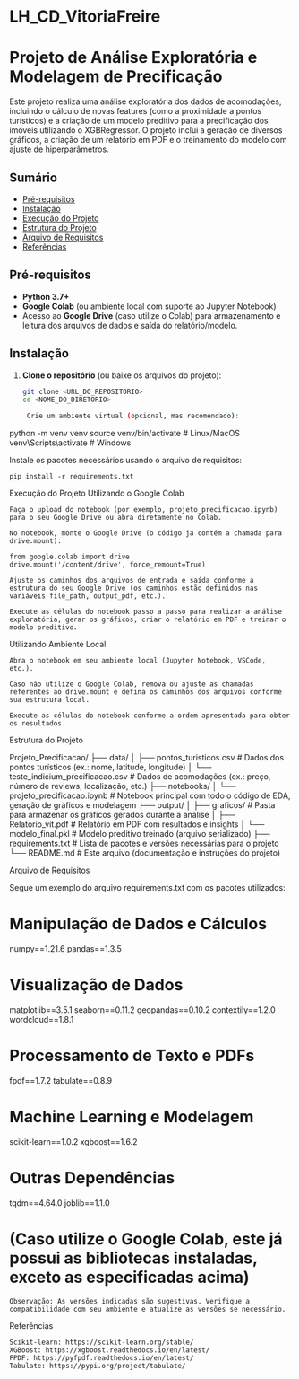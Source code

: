 # LH_CD_VitoriaFreire
# Projeto de Análise Exploratória e Modelagem de Precificação

Este projeto realiza uma análise exploratória dos dados de acomodações, incluindo o cálculo de novas features (como a proximidade a pontos turísticos) e a criação de um modelo preditivo para a precificação dos imóveis utilizando o XGBRegressor. O projeto inclui a geração de diversos gráficos, a criação de um relatório em PDF e o treinamento do modelo com ajuste de hiperparâmetros.

## Sumário

- [Pré-requisitos](#pré-requisitos)
- [Instalação](#instalação)
- [Execução do Projeto](#execução-do-projeto)
- [Estrutura do Projeto](#estrutura-do-projeto)
- [Arquivo de Requisitos](#arquivo-de-requisitos)
- [Referências](#referências)

## Pré-requisitos

- **Python 3.7+**  
- **Google Colab** (ou ambiente local com suporte ao Jupyter Notebook)  
- Acesso ao **Google Drive** (caso utilize o Colab) para armazenamento e leitura dos arquivos de dados e saída do relatório/modelo.

## Instalação

1. **Clone o repositório** (ou baixe os arquivos do projeto):

   ```bash
   git clone <URL_DO_REPOSITORIO>
   cd <NOME_DO_DIRETORIO>

    Crie um ambiente virtual (opcional, mas recomendado):

python -m venv venv
source venv/bin/activate   # Linux/MacOS
venv\Scripts\activate      # Windows

Instale os pacotes necessários usando o arquivo de requisitos:

    pip install -r requirements.txt

Execução do Projeto
Utilizando o Google Colab

    Faça o upload do notebook (por exemplo, projeto_precificacao.ipynb) para o seu Google Drive ou abra diretamente no Colab.

    No notebook, monte o Google Drive (o código já contém a chamada para drive.mount):

    from google.colab import drive
    drive.mount('/content/drive', force_remount=True)

    Ajuste os caminhos dos arquivos de entrada e saída conforme a estrutura do seu Google Drive (os caminhos estão definidos nas variáveis file_path, output_pdf, etc.).

    Execute as células do notebook passo a passo para realizar a análise exploratória, gerar os gráficos, criar o relatório em PDF e treinar o modelo preditivo.

Utilizando Ambiente Local

    Abra o notebook em seu ambiente local (Jupyter Notebook, VSCode, etc.).

    Caso não utilize o Google Colab, remova ou ajuste as chamadas referentes ao drive.mount e defina os caminhos dos arquivos conforme sua estrutura local.

    Execute as células do notebook conforme a ordem apresentada para obter os resultados.

Estrutura do Projeto

Projeto_Precificacao/
├── data/
│   ├── pontos_turisticos.csv         # Dados dos pontos turísticos (ex.: nome, latitude, longitude)
│   └── teste_indicium_precificacao.csv # Dados de acomodações (ex.: preço, número de reviews, localização, etc.)
├── notebooks/
│   └── projeto_precificacao.ipynb      # Notebook principal com todo o código de EDA, geração de gráficos e modelagem
├── output/
│   ├── graficos/                       # Pasta para armazenar os gráficos gerados durante a análise
│   ├── Relatorio_vit.pdf               # Relatório em PDF com resultados e insights
│   └── modelo_final.pkl                # Modelo preditivo treinado (arquivo serializado)
├── requirements.txt                    # Lista de pacotes e versões necessárias para o projeto
└── README.md                           # Este arquivo (documentação e instruções do projeto)

Arquivo de Requisitos

Segue um exemplo do arquivo requirements.txt com os pacotes utilizados:

# Manipulação de Dados e Cálculos
numpy==1.21.6
pandas==1.3.5

# Visualização de Dados
matplotlib==3.5.1
seaborn==0.11.2
geopandas==0.10.2
contextily==1.2.0
wordcloud==1.8.1

# Processamento de Texto e PDFs
fpdf==1.7.2
tabulate==0.8.9

# Machine Learning e Modelagem
scikit-learn==1.0.2
xgboost==1.6.2

# Outras Dependências
tqdm==4.64.0
joblib==1.1.0

# (Caso utilize o Google Colab, este já possui as bibliotecas instaladas, exceto as especificadas acima)

    Observação: As versões indicadas são sugestivas. Verifique a compatibilidade com seu ambiente e atualize as versões se necessário.

Referências

    Scikit-learn: https://scikit-learn.org/stable/
    XGBoost: https://xgboost.readthedocs.io/en/latest/
    FPDF: https://pyfpdf.readthedocs.io/en/latest/
    Tabulate: https://pypi.org/project/tabulate/
